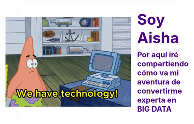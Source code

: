 <div style="background-color:white; padding:20px; display: flex; align-items: center; justify-content: center; gap: 20px;">

  <!-- Imagen a la izquierda -->
  <img src="PATRICIO.gif" alt="PATRICIO" style="max-width:400px; height:auto;">

  <!-- Texto a la derecha -->
  <div style="color:#4B0082;">
    <span style="font-size:48px; font-weight:bold; display:block;">Soy Aisha</span>
    <span style="font-size:24px; font-weight:bold; display:block; margin-top:10px;">
      Por aquí iré compartiendo cómo va mi aventura de convertirme experta en BIG DATA 
    </span>
  </div>

</div>